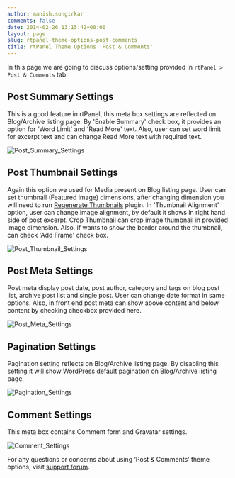 ```yaml
---
author: manish.songirkar
comments: false
date: 2014-02-26 13:15:42+00:00
layout: page
slug: rtpanel-theme-options-post-comments
title: rtPanel Theme Options 'Post & Comments'
---
```


In this page we are going to discuss options/setting provided in `rtPanel > Post & Comments` tab.



## Post Summary Settings



This is a good feature in rtPanel, this meta box settings are reflected on Blog/Archive listing page. By 'Enable Summary' check box, it provides an option for 'Word Limit' and 'Read More' text. Also, user can set word limit for excerpt text and can change Read More text with required text.

![Post_Summary_Settings](https://rtcamp.com/wp-content/uploads/2014/02/Post_Summary_Settings.png)



## Post Thumbnail Settings



Again this option we used for Media present on Blog listing page. User can set thumbnail (Featured image) dimensions, after changing dimension you will need to run [Regenerate Thumbnails](http://wordpress.org/plugins/regenerate-thumbnails/) plugin. In 'Thumbnail Alignment' option, user can change image alignment, by default it shows in right hand side of post excerpt. Crop Thumbnail can crop image thumbnail in provided image dimension. Also, if wants to show the border around the thumbnail, can check 'Add Frame' check box.

![Post_Thumbnail_Settings](https://rtcamp.com/wp-content/uploads/2014/02/Post_Thumbnail_Settings.png)



## Post Meta Settings



Post meta display post date, post author, category and tags on blog post list, archive post list and single post. User can change date format in same options. Also, in front end post meta can show above content and below content by checking checkbox provided here.

![Post_Meta_Settings](https://rtcamp.com/wp-content/uploads/2014/02/Post_Meta_Settings.png)



## Pagination Settings


Pagination setting reflects on Blog/Archive listing page. By disabling this setting it will show WordPress default pagination on Blog/Archive listing page.

![Pagination_Settings](https://rtcamp.com/wp-content/uploads/2014/02/Pagination_Settings.png)



## Comment Settings


This meta box contains Comment form and Gravatar settings.

![Comment_Settings](https://rtcamp.com/wp-content/uploads/2014/02/Comment_Settings.png)

For any questions or concerns about using ‘Post & Comments’ theme options, visit [support forum](https://rtcamp.com/support/forum/rtpanel/).
